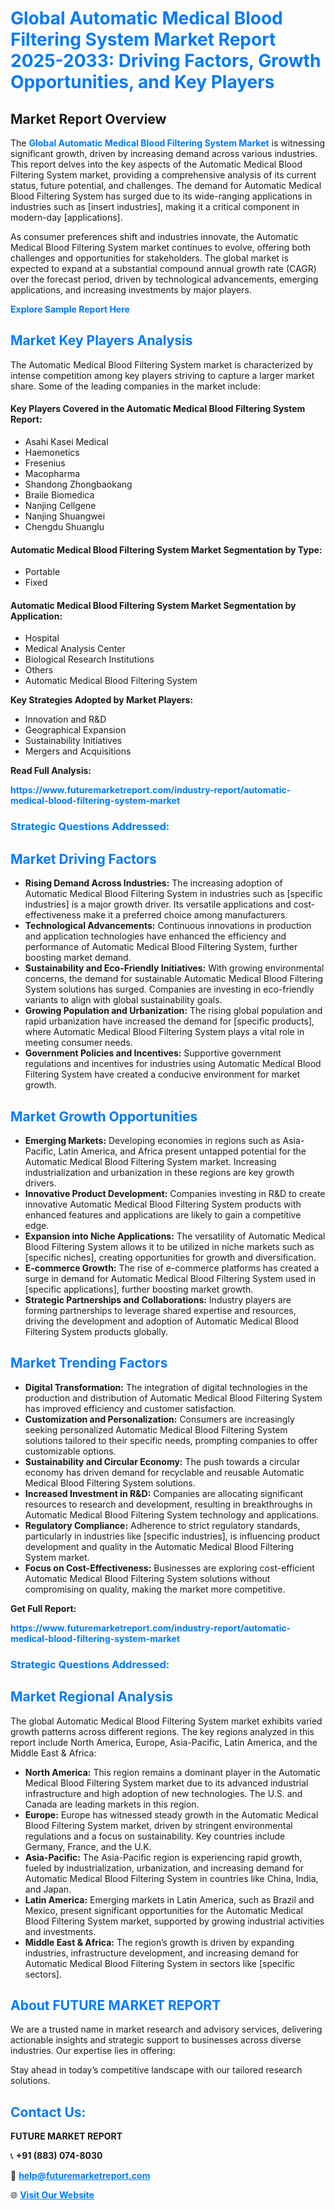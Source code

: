 <h1 style="color: #007BFF;">Global Automatic Medical Blood Filtering System Market Report 2025-2033: Driving Factors, Growth Opportunities, and Key Players</h1>

<section id="overview">
<h2>Market Report Overview</h2>
<p>The <a href="https://www.futuremarketreport.com/industry-report/automatic-medical-blood-filtering-system-market" style="color: #007BFF; text-decoration: none;"><strong>Global Automatic Medical Blood Filtering System Market</strong></a> is witnessing significant growth, driven by increasing demand across various industries. This report delves into the key aspects of the Automatic Medical Blood Filtering System market, providing a comprehensive analysis of its current status, future potential, and challenges. The demand for Automatic Medical Blood Filtering System has surged due to its wide-ranging applications in industries such as [insert industries], making it a critical component in modern-day [applications].</p>
<p>As consumer preferences shift and industries innovate, the Automatic Medical Blood Filtering System market continues to evolve, offering both challenges and opportunities for stakeholders. The global market is expected to expand at a substantial compound annual growth rate (CAGR) over the forecast period, driven by technological advancements, emerging applications, and increasing investments by major players.</p>
</section>

<section id="overview">
<p><a href="https://www.futuremarketreport.com/request-sample/reportId=127252" style="color: #007BFF; text-decoration: none;"><strong>Explore Sample Report Here</strong></a></p>
</section>

<section id="key-players">
<h2 style="color: #007BFF;">Market Key Players Analysis</h2>
<p>The Automatic Medical Blood Filtering System market is characterized by intense competition among key players striving to capture a larger market share. Some of the leading companies in the market include:</p>
<h4>Key Players Covered in the Automatic Medical Blood Filtering System Report:</h4>
<ul><li>Asahi Kasei Medical</li><li>Haemonetics</li><li>Fresenius</li><li>Macopharma</li><li>Shandong Zhongbaokang</li><li>Braile Biomedica</li><li>Nanjing Cellgene</li><li>Nanjing Shuangwei</li><li>Chengdu Shuanglu</li></ul>
<h4>Automatic Medical Blood Filtering System Market Segmentation by Type:</h4>
<ul><li>Portable</li><li>Fixed</li></ul>

<h4>Automatic Medical Blood Filtering System Market Segmentation by Application:</h4>
<ul><li>Hospital</li><li>Medical Analysis Center</li><li>Biological Research Institutions</li><li>Others</li><li>Automatic Medical Blood Filtering System</li></ul>
<p><strong>Key Strategies Adopted by Market Players:</strong></p>
<ul>
<li>Innovation and R&D</li>
<li>Geographical Expansion</li>
<li>Sustainability Initiatives</li>
<li>Mergers and Acquisitions</li>
</ul>
</section>

<section>
<p><strong>Read Full Analysis: </strong></p><a href="https://www.futuremarketreport.com/industry-report/automatic-medical-blood-filtering-system-market" style="color: #007BFF; text-decoration: none;"><strong>https://www.futuremarketreport.com/industry-report/automatic-medical-blood-filtering-system-market</strong></a>
<h3 style="color: #007BFF;">Strategic Questions Addressed:</h3>
</section>

<section id="driving-factors">
<h2 style="color: #007BFF;">Market Driving Factors</h2>
<ul>
<li><strong>Rising Demand Across Industries:</strong> The increasing adoption of Automatic Medical Blood Filtering System in industries such as [specific industries] is a major growth driver. Its versatile applications and cost-effectiveness make it a preferred choice among manufacturers.</li>
<li><strong>Technological Advancements:</strong> Continuous innovations in production and application technologies have enhanced the efficiency and performance of Automatic Medical Blood Filtering System, further boosting market demand.</li>
<li><strong>Sustainability and Eco-Friendly Initiatives:</strong> With growing environmental concerns, the demand for sustainable Automatic Medical Blood Filtering System solutions has surged. Companies are investing in eco-friendly variants to align with global sustainability goals.</li>
<li><strong>Growing Population and Urbanization:</strong> The rising global population and rapid urbanization have increased the demand for [specific products], where Automatic Medical Blood Filtering System plays a vital role in meeting consumer needs.</li>
<li><strong>Government Policies and Incentives:</strong> Supportive government regulations and incentives for industries using Automatic Medical Blood Filtering System have created a conducive environment for market growth.</li>
</ul>
</section>

<section id="growth-opportunities">
<h2 style="color: #007BFF;">Market Growth Opportunities</h2>
<ul>
<li><strong>Emerging Markets:</strong> Developing economies in regions such as Asia-Pacific, Latin America, and Africa present untapped potential for the Automatic Medical Blood Filtering System market. Increasing industrialization and urbanization in these regions are key growth drivers.</li>
<li><strong>Innovative Product Development:</strong> Companies investing in R&D to create innovative Automatic Medical Blood Filtering System products with enhanced features and applications are likely to gain a competitive edge.</li>
<li><strong>Expansion into Niche Applications:</strong> The versatility of Automatic Medical Blood Filtering System allows it to be utilized in niche markets such as [specific niches], creating opportunities for growth and diversification.</li>
<li><strong>E-commerce Growth:</strong> The rise of e-commerce platforms has created a surge in demand for Automatic Medical Blood Filtering System used in [specific applications], further boosting market growth.</li>
<li><strong>Strategic Partnerships and Collaborations:</strong> Industry players are forming partnerships to leverage shared expertise and resources, driving the development and adoption of Automatic Medical Blood Filtering System products globally.</li>
</ul>
</section>

<section id="trending-factors">
<h2 style="color: #007BFF;">Market Trending Factors</h2>
<ul>
<li><strong>Digital Transformation:</strong> The integration of digital technologies in the production and distribution of Automatic Medical Blood Filtering System has improved efficiency and customer satisfaction.</li>
<li><strong>Customization and Personalization:</strong> Consumers are increasingly seeking personalized Automatic Medical Blood Filtering System solutions tailored to their specific needs, prompting companies to offer customizable options.</li>
<li><strong>Sustainability and Circular Economy:</strong> The push towards a circular economy has driven demand for recyclable and reusable Automatic Medical Blood Filtering System solutions.</li>
<li><strong>Increased Investment in R&D:</strong> Companies are allocating significant resources to research and development, resulting in breakthroughs in Automatic Medical Blood Filtering System technology and applications.</li>
<li><strong>Regulatory Compliance:</strong> Adherence to strict regulatory standards, particularly in industries like [specific industries], is influencing product development and quality in the Automatic Medical Blood Filtering System market.</li>
<li><strong>Focus on Cost-Effectiveness:</strong> Businesses are exploring cost-efficient Automatic Medical Blood Filtering System solutions without compromising on quality, making the market more competitive.</li>
</ul>
</section>

<section>
<p><strong>Get Full Report: </strong></p><a href="https://www.futuremarketreport.com/industry-report/automatic-medical-blood-filtering-system-market" style="color: #007BFF; text-decoration: none;"><strong>https://www.futuremarketreport.com/industry-report/automatic-medical-blood-filtering-system-market</strong></a>
<h3 style="color: #007BFF;">Strategic Questions Addressed:</h3>
</section>


<section id="regional-analysis">
<h2 style="color: #007BFF;">Market Regional Analysis</h2>
<p>The global Automatic Medical Blood Filtering System market exhibits varied growth patterns across different regions. The key regions analyzed in this report include North America, Europe, Asia-Pacific, Latin America, and the Middle East & Africa:</p>
<ul>
<li><strong>North America:</strong> This region remains a dominant player in the Automatic Medical Blood Filtering System market due to its advanced industrial infrastructure and high adoption of new technologies. The U.S. and Canada are leading markets in this region.</li>
<li><strong>Europe:</strong> Europe has witnessed steady growth in the Automatic Medical Blood Filtering System market, driven by stringent environmental regulations and a focus on sustainability. Key countries include Germany, France, and the U.K.</li>
<li><strong>Asia-Pacific:</strong> The Asia-Pacific region is experiencing rapid growth, fueled by industrialization, urbanization, and increasing demand for Automatic Medical Blood Filtering System in countries like China, India, and Japan.</li>
<li><strong>Latin America:</strong> Emerging markets in Latin America, such as Brazil and Mexico, present significant opportunities for the Automatic Medical Blood Filtering System market, supported by growing industrial activities and investments.</li>
<li><strong>Middle East & Africa:</strong> The region’s growth is driven by expanding industries, infrastructure development, and increasing demand for Automatic Medical Blood Filtering System in sectors like [specific sectors].</li>
</ul>
</section>

<footer>
<h2 style="color: #007BFF;">About FUTURE MARKET REPORT</h2>
<p>We are a trusted name in market research and advisory services, delivering actionable insights and strategic support to businesses across diverse industries. Our expertise lies in offering:</p>

<p>Stay ahead in today’s competitive landscape with our tailored research solutions.</p>

<h2 style="color: #007BFF;">Contact Us:</h2>
<p><strong>FUTURE MARKET REPORT</strong></p>
<p>📞 <strong>+91 (883) 074-8030</strong></p>
<p>📧 <strong><a href="mailto:help@futuremarketreport.com" style="color: #007BFF;">help@futuremarketreport.com</a></strong></p>
<p>🌐 <strong><a href="https://www.futuremarketreport.com/" style="color: #007BFF;">Visit Our Website</a></strong></p>
</footer>